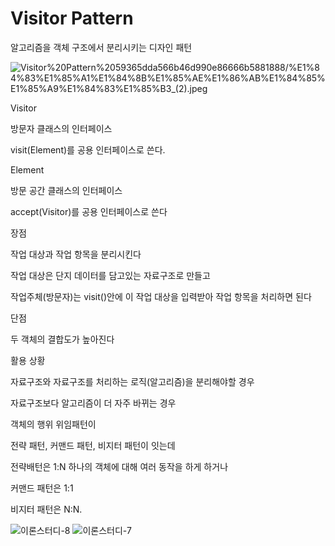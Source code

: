 # Visitor Pattern

알고리즘을 객체 구조에서 분리시키는 디자인 패턴 

![Visitor%20Pattern%2059365dda566b46d990e86666b5881888/%E1%84%83%E1%85%A1%E1%84%8B%E1%85%AE%E1%86%AB%E1%84%85%E1%85%A9%E1%84%83%E1%85%B3_(2).jpeg](Visitor%20Pattern%2059365dda566b46d990e86666b5881888/%E1%84%83%E1%85%A1%E1%84%8B%E1%85%AE%E1%86%AB%E1%84%85%E1%85%A9%E1%84%83%E1%85%B3_(2).jpeg)

Visitor

방문자 클래스의 인터페이스

visit(Element)를 공용 인터페이스로 쓴다.

Element

방문 공간 클래스의 인터페이스

accept(Visitor)를 공용 인터페이스로 쓴다 

장점

작업 대상과 작업 항목을 분리시킨다 

작업 대상은 단지 데이터를 담고있는 자료구조로 만들고

작업주체(방문자)는 visit()안에 이 작업 대상을 입력받아 작업 항목을 처리하면 된다 

단점

두 객체의 결합도가 높아진다 

활용 상황

자료구조와 자료구조를 처리하는 로직(알고리즘)을 분리해야할 경우 

자료구조보다 알고리즘이 더 자주 바뀌는 경우 

객체의 행위 위임패턴이

전략 패턴, 커맨드 패턴, 비지터 패턴이 잇는데

전략배턴은 1:N 하나의 객체에 대해 여러 동작을 하게 하거나 

커맨드 패턴은 1:1

비지터 패턴은 N:N. 


![이론스터디-8](https://user-images.githubusercontent.com/37287788/128259835-3e996752-ad09-47cd-810d-00617a0765d9.jpg)
![이론스터디-7](https://user-images.githubusercontent.com/37287788/128259845-dd3960ad-0056-45b8-a42b-968aa3e50307.jpg)


